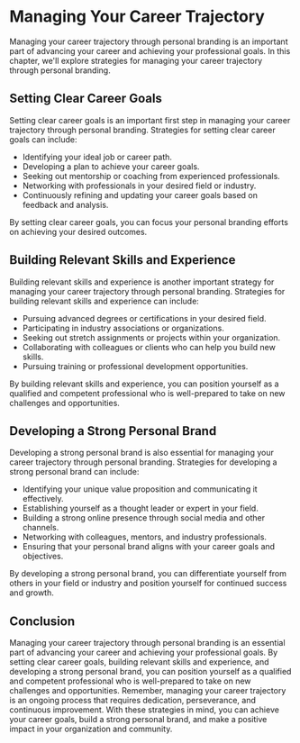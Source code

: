 Managing Your Career Trajectory
===========================================================================================

Managing your career trajectory through personal branding is an important part of advancing your career and achieving your professional goals. In this chapter, we'll explore strategies for managing your career trajectory through personal branding.

Setting Clear Career Goals
--------------------------

Setting clear career goals is an important first step in managing your career trajectory through personal branding. Strategies for setting clear career goals can include:

* Identifying your ideal job or career path.
* Developing a plan to achieve your career goals.
* Seeking out mentorship or coaching from experienced professionals.
* Networking with professionals in your desired field or industry.
* Continuously refining and updating your career goals based on feedback and analysis.

By setting clear career goals, you can focus your personal branding efforts on achieving your desired outcomes.

Building Relevant Skills and Experience
---------------------------------------

Building relevant skills and experience is another important strategy for managing your career trajectory through personal branding. Strategies for building relevant skills and experience can include:

* Pursuing advanced degrees or certifications in your desired field.
* Participating in industry associations or organizations.
* Seeking out stretch assignments or projects within your organization.
* Collaborating with colleagues or clients who can help you build new skills.
* Pursuing training or professional development opportunities.

By building relevant skills and experience, you can position yourself as a qualified and competent professional who is well-prepared to take on new challenges and opportunities.

Developing a Strong Personal Brand
----------------------------------

Developing a strong personal brand is also essential for managing your career trajectory through personal branding. Strategies for developing a strong personal brand can include:

* Identifying your unique value proposition and communicating it effectively.
* Establishing yourself as a thought leader or expert in your field.
* Building a strong online presence through social media and other channels.
* Networking with colleagues, mentors, and industry professionals.
* Ensuring that your personal brand aligns with your career goals and objectives.

By developing a strong personal brand, you can differentiate yourself from others in your field or industry and position yourself for continued success and growth.

Conclusion
----------

Managing your career trajectory through personal branding is an essential part of advancing your career and achieving your professional goals. By setting clear career goals, building relevant skills and experience, and developing a strong personal brand, you can position yourself as a qualified and competent professional who is well-prepared to take on new challenges and opportunities. Remember, managing your career trajectory is an ongoing process that requires dedication, perseverance, and continuous improvement. With these strategies in mind, you can achieve your career goals, build a strong personal brand, and make a positive impact in your organization and community.
